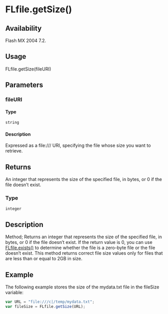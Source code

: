 # FLfile.getSize()

## Availability

Flash MX 2004 7.2.

## Usage

FLfile.getSize(fileURI)

## Parameters

### **fileURI**

#### Type

```typescript
string
```

#### Description

Expressed as a file:/// URI, specifying the file whose size you want to retrieve.

## Returns

An integer that represents the size of the specified file, in bytes, or 0 if the file doesn’t exist.

### Type

```typescript
integer
```

## Description

Method; Returns an integer that represents the size of the specified file, in bytes, or 0 if the file doesn’t exist. If the return value is 0, you can use [FLfile.exists()](../FLfile_object/FLfile2.md) to determine whether the file is a zero-byte file or the file doesn’t exist.
This method returns correct file size values only for files that are less than or equal to 2GB in size.

## Example

The following example stores the size of the mydata.txt file in the fileSize variable:

```javascript
var URL = "file:///c|/temp/mydata.txt";
var fileSize = FLfile.getSize(URL);
```
